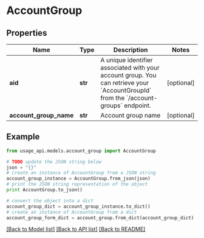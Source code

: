 # AccountGroup


## Properties
Name | Type | Description | Notes
------------ | ------------- | ------------- | -------------
**aid** | **str** | A unique identifier associated with your account group. You can retrieve your &#x60;AccountGroupId&#x60; from the &#x60;/account-groups&#x60; endpoint. | [optional] 
**account_group_name** | **str** | Account group name | [optional] 

## Example

```python
from usage_api.models.account_group import AccountGroup

# TODO update the JSON string below
json = "{}"
# create an instance of AccountGroup from a JSON string
account_group_instance = AccountGroup.from_json(json)
# print the JSON string representation of the object
print AccountGroup.to_json()

# convert the object into a dict
account_group_dict = account_group_instance.to_dict()
# create an instance of AccountGroup from a dict
account_group_form_dict = account_group.from_dict(account_group_dict)
```
[[Back to Model list]](../README.md#documentation-for-models) [[Back to API list]](../README.md#documentation-for-api-endpoints) [[Back to README]](../README.md)


